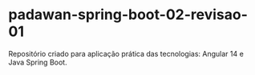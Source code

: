 # padawan-spring-boot-02-revisao-01
Repositório criado para aplicação prática das tecnologias: Angular 14 e Java Spring Boot. 
